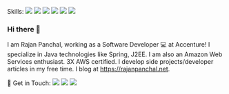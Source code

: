 Skills: <img src="https://img.shields.io/badge/java-%23ED8B00.svg?&style=for-the-badge&logo=java&logoColor=black"/>
<img src="https://img.shields.io/badge/AWS%20-%23FF9900.svg?&style=for-the-badge&logo=amazon-aws&logoColor=black"/>
<img src="https://img.shields.io/badge/javascript%20-%23323330.svg?&style=for-the-badge&logo=javascript&logoColor=%23F7DF1E"/>
<img src="https://img.shields.io/badge/html5%20-%23E34F26.svg?&style=for-the-badge&logo=html5&logoColor=black"/>
<img src="https://img.shields.io/badge/spring%20-%236DB33F.svg?&style=for-the-badge&logo=spring&logoColor=black"/>
<img src="https://img.shields.io/badge/git%20-%23F05033.svg?&style=for-the-badge&logo=git&logoColor=black"/>



### Hi there 👋
 
I am Rajan Panchal,  working as a Software Developer :computer: at Accenture! I specialize in Java technologies like Spring, J2EE. I am also an Amazon Web Services enthusiast. 3X AWS certified. I develop side projects/developer articles in my free time. I blog at https://rajanpanchal.net. 

 :link: Get in Touch:  <a href="https://www.linkedin.com/in/rajan-panchal"><img src="https://img.shields.io/badge/linkedin%20-%230077B5.svg?&style=for-the-badge&logo=linkedin&logoColor=white"/></a>
<a href="https://twitter.com/PanchalRajan"><img src="https://img.shields.io/badge/PanchalRajan%20-%231DA1F2.svg?&style=for-the-badge&logo=Twitter&logoColor=white"/></a>
<a href="https://rajanpanchal.net"><img src ="https://img.shields.io/badge/Rajanpanchal.net-%23316192.svg?&style=for-the-badge&logo=&logoColor=white"/></a>

 
 
